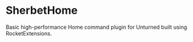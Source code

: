 # SherbetHome
Basic high-performance Home command plugin for Unturned built using RocketExtensions.
